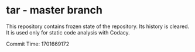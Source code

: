 # tar - master branch

This repository contains frozen state of the repository.
Its history is cleared. It is used only for static code
analysis with Codacy.

Commit Time: 1701669172